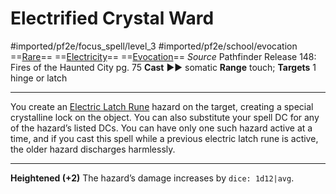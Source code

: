 # Electrified Crystal Ward
#imported/pf2e/focus_spell/level_3 #imported/pf2e/school/evocation 
==[Rare](rare.md)== ==[Electricity](electricity.md)== ==[Evocation](evocation.md)==
*Source* Pathfinder Release 148: Fires of the Haunted City pg. 75
**Cast** ►► somatic
**Range** touch; **Targets** 1 hinge or latch

---
You create an [Electric Latch Rune](../../../Hazards/Electric%20Latch%20Rune.md) hazard on the target, creating a special crystalline lock on the object. You can also substitute your spell DC for any of the hazard’s listed DCs. You can have only one such hazard active at a time, and if you cast this spell while a previous electric latch rune is active, the older hazard discharges harmlessly.

<hr>

**Heightened (+2)** The hazard’s damage increases by `dice: 1d12|avg`.